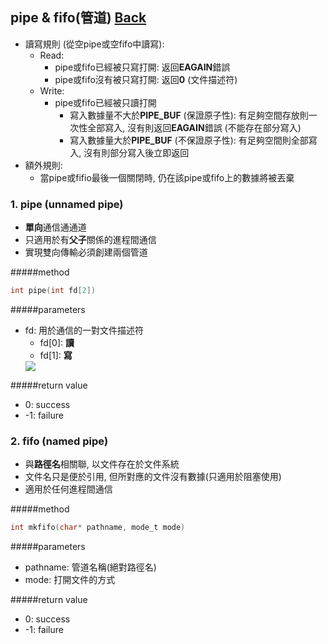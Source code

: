 ## pipe & fifo(管道) [Back](./../IPC.md)
- 讀寫規則 (從空pipe或空fifo中讀寫):
	- Read:
		- pipe或fifo已經被只寫打開: 返回**EAGAIN**錯誤
		- pipe或fifo沒有被只寫打開: 返回**0** (文件描述符)
	- Write:
		- pipe或fifo已經被只讀打開
			- 寫入數據量不大於**PIPE_BUF** (保證原子性): 有足夠空間存放則一次性全部寫入, 沒有則返回**EAGAIN**錯誤 (不能存在部分寫入)
			- 寫入數據量大於**PIPE_BUF** (不保證原子性): 有足夠空間則全部寫入, 沒有則部分寫入後立即返回
- 額外規則:
	- 當pipe或fifio最後一個關閉時, 仍在該pipe或fifo上的數據將被丟棄 

### 1. pipe (unnamed pipe)
- **單向**通信通通道
- 只適用於有**父子**關係的進程間通信
- 實現雙向傳輸必須創建兩個管道

#####method
```c
int pipe(int fd[2])
```

#####parameters
- fd: 用於通信的一對文件描述符
	- fd[0]: **讀**
	- fd[1]: **寫**
	<img src="./pipe.png">

#####return value
- 0: success
- -1: failure

### 2. fifo (named pipe)
- 與**路徑名**相關聯, 以文件存在於文件系統
- 文件名只是便於引用, 但所對應的文件沒有數據(只適用於阻塞使用)
- 適用於任何進程間通信

#####method
```c
int mkfifo(char* pathname, mode_t mode)
```

#####parameters
- pathname: 管道名稱(絕對路徑名)
- mode: 打開文件的方式

#####return value
- 0: success
- -1: failure


